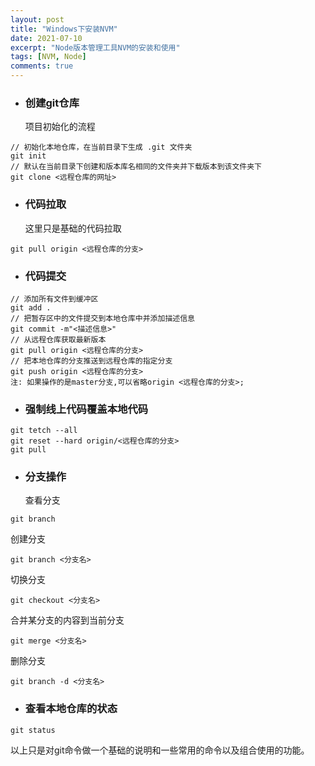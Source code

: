 ```yaml
---
layout: post
title: "Windows下安装NVM"
date: 2021-07-10
excerpt: "Node版本管理工具NVM的安装和使用"
tags: [NVM, Node]
comments: true
---
```



- ### 创建git仓库
  项目初始化的流程
~~~
// 初始化本地仓库，在当前目录下生成 .git 文件夹
git init
// 默认在当前目录下创建和版本库名相同的文件夹并下载版本到该文件夹下
git clone <远程仓库的网址> 
~~~

- ### 代码拉取
  这里只是基础的代码拉取
~~~
git pull origin <远程仓库的分支>
~~~

- ### 代码提交
```
// 添加所有文件到缓冲区
git add .
// 把暂存区中的文件提交到本地仓库中并添加描述信息
git commit -m"<描述信息>"
// 从远程仓库获取最新版本
git pull origin <远程仓库的分支>
// 把本地仓库的分支推送到远程仓库的指定分支
git push origin <远程仓库的分支>
注: 如果操作的是master分支,可以省略origin <远程仓库的分支>;
```

- ### 强制线上代码覆盖本地代码
```
git tetch --all
git reset --hard origin/<远程仓库的分支>
git pull
```

- ### 分支操作
  查看分支
```
git branch
```
  创建分支
```
git branch <分支名>
```
  切换分支
```
git checkout <分支名>
```
  合并某分支的内容到当前分支
```
git merge <分支名>
```
  删除分支
```
git branch -d <分支名>
```

- ### 查看本地仓库的状态
```
git status
```


以上只是对git命令做一个基础的说明和一些常用的命令以及组合使用的功能。
